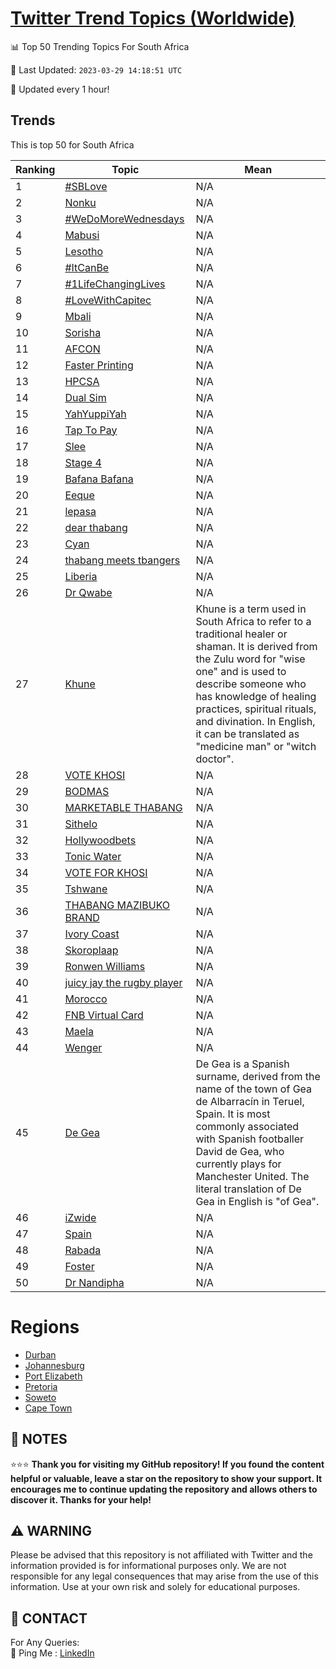 [Twitter Trend Topics (Worldwide)](https://github.com/ErcinDedeoglu/Twitter-Trend-Topics)
==========


📊 Top 50 Trending Topics For South Africa

📆 Last Updated: `2023-03-29 14:18:51 UTC`

🔧 Updated every 1 hour!


## Trends

This is top 50 for South Africa

| Ranking | Topic | Mean |
| ------- | ------------ | ------------ |
| 1 | [#SBLove](http://twitter.com/search?q=%23SBLove) | N/A |
| 2 | [Nonku](http://twitter.com/search?q=Nonku) | N/A |
| 3 | [#WeDoMoreWednesdays](http://twitter.com/search?q=%23WeDoMoreWednesdays) | N/A |
| 4 | [Mabusi](http://twitter.com/search?q=Mabusi) | N/A |
| 5 | [Lesotho](http://twitter.com/search?q=Lesotho) | N/A |
| 6 | [#ItCanBe](http://twitter.com/search?q=%23ItCanBe) | N/A |
| 7 | [#1LifeChangingLives](http://twitter.com/search?q=%231LifeChangingLives) | N/A |
| 8 | [#LoveWithCapitec](http://twitter.com/search?q=%23LoveWithCapitec) | N/A |
| 9 | [Mbali](http://twitter.com/search?q=Mbali) | N/A |
| 10 | [Sorisha](http://twitter.com/search?q=Sorisha) | N/A |
| 11 | [AFCON](http://twitter.com/search?q=AFCON) | N/A |
| 12 | [Faster Printing](http://twitter.com/search?q=Faster+Printing) | N/A |
| 13 | [HPCSA](http://twitter.com/search?q=HPCSA) | N/A |
| 14 | [Dual Sim](http://twitter.com/search?q=Dual+Sim) | N/A |
| 15 | [YahYuppiYah](http://twitter.com/search?q=YahYuppiYah) | N/A |
| 16 | [Tap To Pay](http://twitter.com/search?q=Tap+To+Pay) | N/A |
| 17 | [Slee](http://twitter.com/search?q=Slee) | N/A |
| 18 | [Stage 4](http://twitter.com/search?q=Stage+4) | N/A |
| 19 | [Bafana Bafana](http://twitter.com/search?q=Bafana+Bafana) | N/A |
| 20 | [Eeque](http://twitter.com/search?q=Eeque) | N/A |
| 21 | [lepasa](http://twitter.com/search?q=lepasa) | N/A |
| 22 | [dear thabang](http://twitter.com/search?q=dear+thabang) | N/A |
| 23 | [Cyan](http://twitter.com/search?q=Cyan) | N/A |
| 24 | [thabang meets tbangers](http://twitter.com/search?q=thabang+meets+tbangers) | N/A |
| 25 | [Liberia](http://twitter.com/search?q=Liberia) | N/A |
| 26 | [Dr Qwabe](http://twitter.com/search?q=Dr+Qwabe) | N/A |
| 27 | [Khune](http://twitter.com/search?q=Khune) | Khune is a term used in South Africa to refer to a traditional healer or shaman. It is derived from the Zulu word for "wise one" and is used to describe someone who has knowledge of healing practices, spiritual rituals, and divination. In English, it can be translated as "medicine man" or "witch doctor". |
| 28 | [VOTE KHOSI](http://twitter.com/search?q=VOTE+KHOSI) | N/A |
| 29 | [BODMAS](http://twitter.com/search?q=BODMAS) | N/A |
| 30 | [MARKETABLE THABANG](http://twitter.com/search?q=MARKETABLE+THABANG) | N/A |
| 31 | [Sithelo](http://twitter.com/search?q=Sithelo) | N/A |
| 32 | [Hollywoodbets](http://twitter.com/search?q=Hollywoodbets) | N/A |
| 33 | [Tonic Water](http://twitter.com/search?q=Tonic+Water) | N/A |
| 34 | [VOTE FOR KHOSI](http://twitter.com/search?q=VOTE+FOR+KHOSI) | N/A |
| 35 | [Tshwane](http://twitter.com/search?q=Tshwane) | N/A |
| 36 | [THABANG MAZIBUKO BRAND](http://twitter.com/search?q=THABANG+MAZIBUKO+BRAND) | N/A |
| 37 | [Ivory Coast](http://twitter.com/search?q=Ivory+Coast) | N/A |
| 38 | [Skoroplaap](http://twitter.com/search?q=Skoroplaap) | N/A |
| 39 | [Ronwen Williams](http://twitter.com/search?q=Ronwen+Williams) | N/A |
| 40 | [juicy jay the rugby player](http://twitter.com/search?q=juicy+jay+the+rugby+player) | N/A |
| 41 | [Morocco](http://twitter.com/search?q=Morocco) | N/A |
| 42 | [FNB Virtual Card](http://twitter.com/search?q=FNB+Virtual+Card) | N/A |
| 43 | [Maela](http://twitter.com/search?q=Maela) | N/A |
| 44 | [Wenger](http://twitter.com/search?q=Wenger) | N/A |
| 45 | [De Gea](http://twitter.com/search?q=De+Gea) | De Gea is a Spanish surname, derived from the name of the town of Gea de Albarracín in Teruel, Spain. It is most commonly associated with Spanish footballer David de Gea, who currently plays for Manchester United. The literal translation of De Gea in English is "of Gea". |
| 46 | [iZwide](http://twitter.com/search?q=iZwide) | N/A |
| 47 | [Spain](http://twitter.com/search?q=Spain) | N/A |
| 48 | [Rabada](http://twitter.com/search?q=Rabada) | N/A |
| 49 | [Foster](http://twitter.com/search?q=Foster) | N/A |
| 50 | [Dr Nandipha](http://twitter.com/search?q=Dr+Nandipha) | N/A |



# Regions

* [Durban](</South Africa/Durban.md>)
* [Johannesburg](</South Africa/Johannesburg.md>)
* [Port Elizabeth](</South Africa/Port Elizabeth.md>)
* [Pretoria](</South Africa/Pretoria.md>)
* [Soweto](</South Africa/Soweto.md>)
* [Cape Town](</South Africa/Cape Town.md>)



## 📝 NOTES

⭐⭐⭐ **Thank you for visiting my GitHub repository! If you found the content helpful or valuable, leave a star on the repository to show your support. It encourages me to continue updating the repository and allows others to discover it. Thanks for your help!**


## ⚠️ WARNING

Please be advised that this repository is not affiliated with Twitter and the information provided is for informational purposes only. We are not responsible for any legal consequences that may arise from the use of this information. Use at your own risk and solely for educational purposes.


## 📨 CONTACT

 For Any Queries:  
            🏓 Ping Me : [LinkedIn](https://www.linkedin.com/in/ercindedeoglu/)
